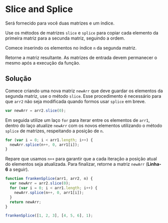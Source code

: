 # Slice and Splice

Será fornecido para você duas matrizes e um índice.

Use os métodos de matrizes `slice` e `splice` para copiar cada elemento da primeira matriz para a secunda matriz, seguindo a ordem.

Comece inserindo os elementos no índice `n` da segunda matriz.

Retorne a matriz resultante. As matrizes de entrada devem permanecer o mesmo após a execução da função.

## Solução

Comece criando uma nova matriz `newArr` que deve guardar os elementos da segunda matriz, use o método `slice`. Esse procedimento é necessário para que `arr2` não seja modificada quando formos usar `splice` em breve.

```js
var newArr = arr2.slice(0);
```

Em seguida utilize um laço `for` para iterar entre os elementos de `arr1`, dentro do laço atualize `newArr` com os novos elementos utilizando o método `splice` de matrizes, respeitando a posição de `n`.

```js
for (var i = 0; i < arr1.length; i++) {
  newArr.splice(n++, 0, arr1[i]);
}
```

Repare que usamos `n++` para garantir que a cada iteração a posição atual do elementos seja atualizada. Para finalizar, retorne a matriz `newArr` (**Linha-6** a seguir).

```js
function frankenSplice(arr1, arr2, n) {
  var newArr = arr2.slice(0);
  for (var i = 0; i < arr1.length; i++) {
    newArr.splice(n++, 0, arr1[i]);
  }
  return newArr;
}

frankenSplice([1, 2, 3], [4, 5, 6], 1);
```
